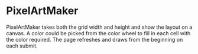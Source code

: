 # PixelArtMaker
PixelArtMaker takes both the grid width and height and show the layout on a canvas.
A color could be picked from the color wheel to fill in each cell with the color required.
The page refreshes and draws from the beginning on each submit.
